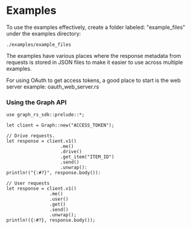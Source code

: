 # Examples

To use the examples effectively, create a folder labeled: "example_files"
under the examples directory:
    
    ./examples/example_files
     
The examples have various places where the response metadata from requests
is stored in JSON files to make it easier to use across multiple examples.

For using OAuth to get access tokens, a good place to start is the web server example: oauth_web_server.rs

### Using the Graph API

    use graph_rs_sdk::prelude::*;
    
    let client = Graph::new("ACCESS_TOKEN");
    
    // Drive requests.
    let response = client.v1()
                        .me()
                        .drive()
                        .get_item("ITEM_ID")
                        .send()
                        .unwrap():
    println!("{:#?}", response.body()):
    
    // User requests
    let response = client.v1()
                    .me()
                    .user()
                    .get()
                    .send()
                    .unwrap();
    println!({:#?}, response.body());
